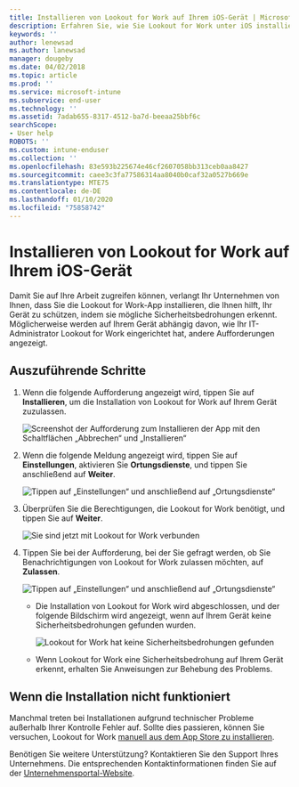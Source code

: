 ```yaml
---
title: Installieren von Lookout for Work auf Ihrem iOS-Gerät | Microsoft-Dokumentation
description: Erfahren Sie, wie Sie Lookout for Work unter iOS installieren können.
keywords: ''
author: lenewsad
ms.author: lanewsad
manager: dougeby
ms.date: 04/02/2018
ms.topic: article
ms.prod: ''
ms.service: microsoft-intune
ms.subservice: end-user
ms.technology: ''
ms.assetid: 7adab655-8317-4512-ba7d-beeaa25bbf6c
searchScope:
- User help
ROBOTS: ''
ms.custom: intune-enduser
ms.collection: ''
ms.openlocfilehash: 83e593b225674e46cf2607058bb313ceb0aa8427
ms.sourcegitcommit: caee3c3fa77586314aa8040b0caf32a0527b669e
ms.translationtype: MTE75
ms.contentlocale: de-DE
ms.lasthandoff: 01/10/2020
ms.locfileid: "75858742"
---
```

# <a name="install-lookout-for-work-on-your-ios-device"></a>Installieren von Lookout for Work auf Ihrem iOS-Gerät


Damit Sie auf Ihre Arbeit zugreifen können, verlangt Ihr Unternehmen von Ihnen, dass Sie die Lookout for Work-App installieren, die Ihnen hilft, Ihr Gerät zu schützen, indem sie mögliche Sicherheitsbedrohungen erkennt. Möglicherweise werden auf Ihrem Gerät abhängig davon, wie Ihr IT-Administrator Lookout for Work eingerichtet hat, andere Aufforderungen angezeigt.


## <a name="what-you-need-to-do"></a>Auszuführende Schritte

1. Wenn die folgende Aufforderung angezeigt wird, tippen Sie auf **Installieren**, um die Installation von Lookout for Work auf Ihrem Gerät zuzulassen.

      ![Screenshot der Aufforderung zum Installieren der App mit den Schaltflächen „Abbrechen“ und „Installieren“](/intune-user-help/media/ios-mts-install-app-request-after-1804.png)

2. Wenn die folgende Meldung angezeigt wird, tippen Sie auf **Einstellungen**, aktivieren Sie **Ortungsdienste**, und tippen Sie anschließend auf **Weiter**.

      ![Tippen auf „Einstellungen“ und anschließend auf „Ortungsdienste“](./media/ios-lfw-allow-location-services.png)

3. Überprüfen Sie die Berechtigungen, die Lookout for Work benötigt, und tippen Sie auf **Weiter**.

      ![Sie sind jetzt mit Lookout for Work verbunden](./media/ios-lfw-permissions-lookout-needs.png)

4. Tippen Sie bei der Aufforderung, bei der Sie gefragt werden, ob Sie Benachrichtigungen von Lookout for Work zulassen möchten, auf **Zulassen**.

     ![Tippen auf „Einstellungen“ und anschließend auf „Ortungsdienste“](./media/ios-lfw-allow-notifications.png)

   * Die Installation von Lookout for Work wird abgeschlossen, und der folgende Bildschirm wird angezeigt, wenn auf Ihrem Gerät keine Sicherheitsbedrohungen gefunden wurden.

     ![Lookout for Work hat keine Sicherheitsbedrohungen gefunden](./media/ios-lfw-no-threats-found.png)

   * Wenn Lookout for Work eine Sicherheitsbedrohung auf Ihrem Gerät erkennt, erhalten Sie Anweisungen zur Behebung des Problems.

## <a name="if-the-installation-doesnt-work"></a>Wenn die Installation nicht funktioniert

Manchmal treten bei Installationen aufgrund technischer Probleme außerhalb Ihrer Kontrolle Fehler auf. Sollte dies passieren, können Sie versuchen, Lookout for Work [manuell aus dem App Store zu installieren](https://itunes.apple.com/app/lookout-for-work/id997193468).

Benötigen Sie weitere Unterstützung? Kontaktieren Sie den Support Ihres Unternehmens. Die entsprechenden Kontaktinformationen finden Sie auf der [Unternehmensportal-Website](https://go.microsoft.com/fwlink/?linkid=2010980).

